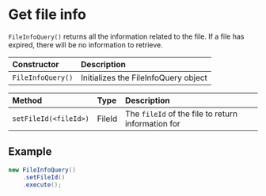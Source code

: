 # Get file info

`FileInfoQuery()` returns all the information related to the file. If a file has expired, there will be no information to retrieve.

| Constructor | Description |
| :--- | :--- |
| `FileInfoQuery()` | Initializes the FileInfoQuery object |

| Method | Type | Description |
| :--- | :--- | :--- |
| `setFileId(<fileId>)` | FileId | The `fileId` of the file to return information for |

## Example

```java
new FileInfoQuery()
    .setFileId()
    .execute();
```

